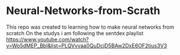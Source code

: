 # Neural-Networks-from-Scrath
This repo was created to learning how to make neural networks from scratch
On the studys i am following the sentdex playlist https://www.youtube.com/watch?v=Wo5dMEP_BbI&list=PLQVvvaa0QuDcjD5BAw2DxE6OF2tius3V3

